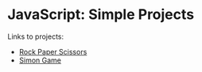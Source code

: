 # JavaScript: Simple Projects

Links to projects:

* [Rock Paper Scissors](https://rockpaperscisors-d3391.web.app/)
* [Simon Game](https://simongamejfp.web.app/)


